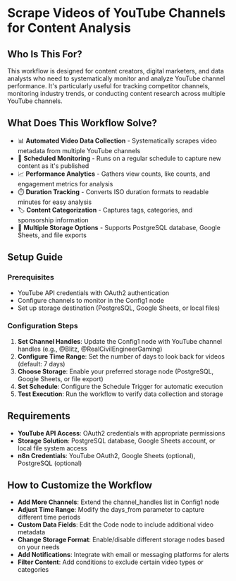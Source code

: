 # Scrape Videos of YouTube Channels for Content Analysis

## Who Is This For?

This workflow is designed for content creators, digital marketers, and data analysts who need to systematically monitor and analyze YouTube channel performance. It's particularly useful for tracking competitor channels, monitoring industry trends, or conducting content research across multiple YouTube channels.

## What Does This Workflow Solve?

- 📊 **Automated Video Data Collection** - Systematically scrapes video metadata from multiple YouTube channels
- 🔄 **Scheduled Monitoring** - Runs on a regular schedule to capture new content as it's published
- 📈 **Performance Analytics** - Gathers view counts, like counts, and engagement metrics for analysis
- ⏱️ **Duration Tracking** - Converts ISO duration formats to readable minutes for easy analysis
- 🏷️ **Content Categorization** - Captures tags, categories, and sponsorship information
- 💾 **Multiple Storage Options** - Supports PostgreSQL database, Google Sheets, and file exports

## Setup Guide

### Prerequisites
- YouTube API credentials with OAuth2 authentication
- Configure channels to monitor in the Config1 node
- Set up storage destination (PostgreSQL, Google Sheets, or local files)

### Configuration Steps
1. **Set Channel Handles**: Update the Config1 node with YouTube channel handles (e.g., @Blitz, @RealCivilEngineerGaming)
2. **Configure Time Range**: Set the number of days to look back for videos (default: 7 days)
3. **Choose Storage**: Enable your preferred storage node (PostgreSQL, Google Sheets, or file export)
4. **Set Schedule**: Configure the Schedule Trigger for automatic execution
5. **Test Execution**: Run the workflow to verify data collection and storage

## Requirements

- **YouTube API Access**: OAuth2 credentials with appropriate permissions
- **Storage Solution**: PostgreSQL database, Google Sheets account, or local file system access
- **n8n Credentials**: YouTube OAuth2, Google Sheets (optional), PostgreSQL (optional)

## How to Customize the Workflow

- **Add More Channels**: Extend the channel_handles list in Config1 node
- **Adjust Time Range**: Modify the days_from parameter to capture different time periods
- **Custom Data Fields**: Edit the Code node to include additional video metadata
- **Change Storage Format**: Enable/disable different storage nodes based on your needs
- **Add Notifications**: Integrate with email or messaging platforms for alerts
- **Filter Content**: Add conditions to exclude certain video types or categories